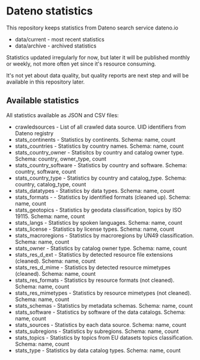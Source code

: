 # Dateno statistics

This repository keeps statistics from Dateno search service dateno.io

* data/current - most recent statistics
* data/archive - archived statistics

Statistics updated irregularly for now, but later it will be published monthly or weekly, not more often yet since it's resource consuming.

It's not yet about data quality, but quality reports are next step and will be available in this repository later.

## Available statistics

All statistics available as JSON and CSV files:

* crawledsources - List of all crawled data source. UID identifiers from Dateno registry
* stats_continents - Statistics by continents. Schema: name, count
* stats_countries - Statistics by country names. Schema: name, count
* stats_country_owner - Statisitcs by country and catalog owner type. Schema: country, owner_type, count
* stats_country_software - Statistics by country and software. Schema: country, software, count
* stats_country_type - Statistics by country and catalog_type. Schema: country, catalog_type, count
* stats_datatypes - Statistics by data types. Schema: name, count
* stats_formats -  - Statistics by identified formats (cleaned up). Schema: name, count
* stats_geotopics - Statistics by geodata classification, topics by ISO 19115. Schema: name, count
* stats_langs - Statistics by spoken languages. Schema: name, count
* stats_license - Statistics by license types. Schema: name, count
* stats_macroregions  - Statistics by macroregions by UN49 classification. Schema: name, count
* stats_owner - Statistics by catalog owner type. Schema: name, count
* stats_res_d_ext - Statistics by detected resource file extensions (cleaned). Schema: name, count
* stats_res_d_mime - Statistics by detected resource mimetypes (cleaned). Schema: name, count
* stats_res_formats - Statistics by resource formats (not cleaned). Schema: name, count
* stats_res_mimetypes  - Statistics by resource mimetypes (not cleaned). Schema: name, count
* stats_schemas  - Statistics by metadata schemas. Schema: name, count
* stats_software - Statistics by software of the data catalogs. Schema: name, count
* stats_sources - Statistics by each data source. Schema: name, count
* stats_subregions - Statistics by subregions. Schema: name, count
* stats_topics - Statistics by topics from EU datasets topics classification. Schema: name, count
* stats_type  - Statistics by data catalog types. Schema: name, count
